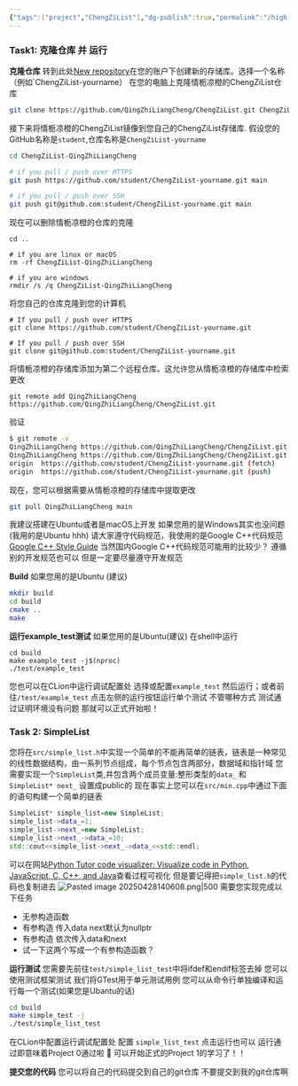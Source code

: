 ```yaml
---
{"tags":["project","ChengZiList"],"dg-publish":true,"permalink":"/high-language/CPP/ChengZiList/Project 0：SimpleList/","dgPassFrontmatter":true,"noteIcon":"","created":"2025-04-28T12:54:28.282+08:00","updated":"2025-04-29T10:59:48.104+08:00"}
---
```



### Task1: 克隆仓库 并 运行
**克隆仓库**
转到此处[New repository](https://github.com/new)在您的账户下创建新的存储库。选择一个名称（例如`ChengZiList-yourname）
在您的电脑上克隆情栀凉橙的ChengZiList仓库
```bash
git clone https://github.com/QingZhiLiangCheng/ChengZiList.git ChengZiList-QingZhiLiangCheng
```
接下来将情栀凉橙的ChengZiList镜像到您自己的ChengZiList存储库. 假设您的GitHub名称是`student`,仓库名称是`ChengZiList-yourname`
```bash
cd ChengZiList-QingZhiLiangCheng

# if you pull / push over HTTPS
git push https://github.com/student/ChengZiList-yourname.git main

# if you pull / push over SSH
git push git@github.com:student/ChengZiList-yourname.git main
```
现在可以删除情栀凉橙的仓库的克隆
```shell
cd ..

# if you are linux or macOS
rm -rf ChengZiList-QingZhiLiangCheng

# if you are windows
rmdir /s /q ChengZiList-QingZhiLiangCheng
```
将您自己的仓库克隆到您的计算机
```shell
# If you pull / push over HTTPS
git clone https://github.com/student/ChengZiList-yourname.git

# If you pull / push over SSH
git clone git@github.com:student/ChengZiList-yourname.git
```
将情栀凉橙的存储库添加为第二个远程仓库。这允许您从情栀凉橙的存储库中检索更改
```shell
git remote add QingZhiLiangCheng https://github.com/QingZhiLiangCheng/ChengZiList.git
```
验证
```bash
$ git remote -v
QingZhiLiangCheng https://github.com/QingZhiLiangCheng/ChengZiList.git (fetch)
QingZhiLiangCheng https://github.com/QingZhiLiangCheng/ChengZiList.git (push)
origin  https://github.com/student/ChengZiList-yourname.git (fetch)
origin  https://github.com/student/ChengZiList-yourname.git (push)
```
现在，您可以根据需要从情栀凉橙的存储库中提取更改
```bash
git pull QingZhiLiangCheng main
```
我建议搭建在Ubuntu或者是macOS上开发 如果您用的是Windows其实也没问题(我用的是Ubuntu hhh)
请大家遵守代码规范，我使用的是Google C++代码规范 [Google C++ Style Guide](https://google.github.io/styleguide/cppguide.html) 当然国内Google C++代码规范可能用的比较少？ 遵循别的开发规范也可以 但是一定要尽量遵守开发规范

**Build**
如果您用的是Ubuntu (建议)
```bash
mkdir build
cd build
cmake ..
make
```

**运行example_test测试**
如果您用的是Ubuntu(建议) 在shell中运行
```shell
cd build
make example_test -j$(nproc)
./test/example_test
```
您也可以在CLion中运行调试配置处 选择或配置`example_test` 然后运行；或者前往`/test/example_test` 点击左侧的运行按钮运行单个测试
不管哪种方式 测试通过证明环境没有问题
那就可以正式开始啦！
### Task 2: SimpleList
您将在`src/simple_list.h`中实现一个简单的不能再简单的链表，链表是一种常见的线性数据结构，由一系列节点组成，每个节点包含两部分，数据域和指针域
您需要实现一个`SimpleList`类,并包含两个成员变量:整形类型的`data_` 和`SimpleList* next_` 设置成public的
现在事实上您可以在`src/min.cpp`中通过下面的语句构建一个简单的链表
```cpp
SimpleList* simple_list=new SimpleList;  
simple_list->data_=1;  
simple_list->next_=new SimpleList;  
simple_list->next_->data_=10;  
std::cout<<simple_list->next_->data_<<std::endl;
```
可以在网站[Python Tutor code visualizer: Visualize code in Python, JavaScript, C, C++, and Java](https://pythontutor.com/visualize.html#mode=edit)查看过程可视化 但是要记得把`simple_list.h`的代码也复制进去
![Pasted image 20250428140608.png|500](/img/user/accessory/Pasted%20image%2020250428140608.png)
需要您实现完成以下任务
- 无参构造函数
 - 有参构造 传入data next默认为nullptr  
- 有参构造 依次传入data和next  
- 试一下这两个写成一个有参构造函数？

**运行测试**
您需要先前往`test/simple_list_test`中将ifdef和endif标签去掉
您可以使用测试框架测试 我们将GTest用于单元测试用例 您可以从命令行单独编译和运行每一个测试(如果您是Ubantu的话)
```bash
cd build
make simple_test -j
./test/simple_list_test
```
在CLion中配置运行调试配置处 配置 `simple_list_test` 点击运行也可以
运行通过即意味着Project 0通过啦 🥰  可以开始正式的Project 1的学习了！！

**提交您的代码**
您可以将自己的代码提交到自己的git仓库 不要提交到我的git仓库啊